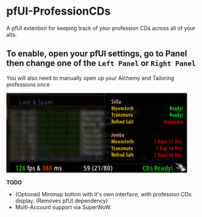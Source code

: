 # pfUI-ProfessionCDs
A pfUI extention for keeping track of your profession CDs across all of your alts.

## To enable, open your pfUI settings, go to **Panel** then change one of the `Left Panel` or `Right Panel`
You will also need to manually open up your Alchemy and Tailoring professions once

![pfUI-ProfessionCDs](https://github.com/JembaWoW/pfUI-ProfessionCDs/blob/main/Preview.png)

**TODO**

* (Optional) Minimap button with it's own interface, with profession CDs display. (Removes pfUI dependency)
* Multi-Account support via SuperWoW.
